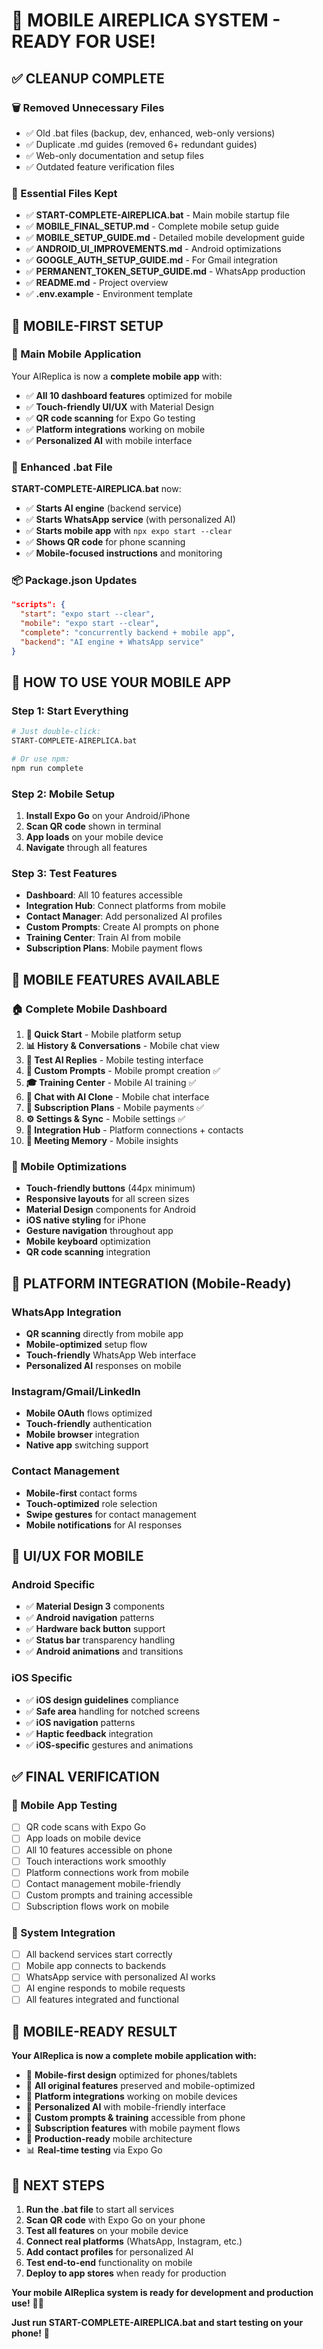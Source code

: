 # 📱 MOBILE AIREPLICA SYSTEM - READY FOR USE!

## ✅ CLEANUP COMPLETE

### 🗑️ Removed Unnecessary Files
- ✅ Old .bat files (backup, dev, enhanced, web-only versions)
- ✅ Duplicate .md guides (removed 6+ redundant guides)
- ✅ Web-only documentation and setup files
- ✅ Outdated feature verification files

### 📁 Essential Files Kept
- ✅ **START-COMPLETE-AIREPLICA.bat** - Main mobile startup file
- ✅ **MOBILE_FINAL_SETUP.md** - Complete mobile setup guide
- ✅ **MOBILE_SETUP_GUIDE.md** - Detailed mobile development guide
- ✅ **ANDROID_UI_IMPROVEMENTS.md** - Android optimizations
- ✅ **GOOGLE_AUTH_SETUP_GUIDE.md** - For Gmail integration
- ✅ **PERMANENT_TOKEN_SETUP_GUIDE.md** - WhatsApp production
- ✅ **README.md** - Project overview
- ✅ **.env.example** - Environment template

## 🚀 MOBILE-FIRST SETUP

### 📱 Main Mobile Application
Your AIReplica is now a **complete mobile app** with:
- ✅ **All 10 dashboard features** optimized for mobile
- ✅ **Touch-friendly UI/UX** with Material Design
- ✅ **QR code scanning** for Expo Go testing
- ✅ **Platform integrations** working on mobile
- ✅ **Personalized AI** with mobile interface

### 🔧 Enhanced .bat File
**START-COMPLETE-AIREPLICA.bat** now:
- ✅ **Starts AI engine** (backend service)
- ✅ **Starts WhatsApp service** (with personalized AI)
- ✅ **Starts mobile app** with `npx expo start --clear`
- ✅ **Shows QR code** for phone scanning
- ✅ **Mobile-focused instructions** and monitoring

### 📦 Package.json Updates
```json
"scripts": {
  "start": "expo start --clear",
  "mobile": "expo start --clear", 
  "complete": "concurrently backend + mobile app",
  "backend": "AI engine + WhatsApp service"
}
```

## 📱 HOW TO USE YOUR MOBILE APP

### Step 1: Start Everything
```bash
# Just double-click:
START-COMPLETE-AIREPLICA.bat

# Or use npm:
npm run complete
```

### Step 2: Mobile Setup
1. **Install Expo Go** on your Android/iPhone
2. **Scan QR code** shown in terminal
3. **App loads** on your mobile device
4. **Navigate** through all features

### Step 3: Test Features
- **Dashboard**: All 10 features accessible
- **Integration Hub**: Connect platforms from mobile
- **Contact Manager**: Add personalized AI profiles
- **Custom Prompts**: Create AI prompts on phone
- **Training Center**: Train AI from mobile
- **Subscription Plans**: Mobile payment flows

## 🎯 MOBILE FEATURES AVAILABLE

### 🏠 Complete Mobile Dashboard
1. **🚀 Quick Start** - Mobile platform setup
2. **📊 History & Conversations** - Mobile chat view
3. **🧪 Test AI Replies** - Mobile testing interface
4. **📝 Custom Prompts** - Mobile prompt creation ✅
5. **🎓 Training Center** - Mobile AI training ✅
6. **💬 Chat with AI Clone** - Mobile chat interface
7. **💎 Subscription Plans** - Mobile payments ✅
8. **⚙️ Settings & Sync** - Mobile settings ✅
9. **🔗 Integration Hub** - Platform connections + contacts
10. **📅 Meeting Memory** - Mobile insights

### 📱 Mobile Optimizations
- **Touch-friendly buttons** (44px minimum)
- **Responsive layouts** for all screen sizes
- **Material Design** components for Android
- **iOS native styling** for iPhone
- **Gesture navigation** throughout app
- **Mobile keyboard** optimization
- **QR code scanning** integration

## 🔗 PLATFORM INTEGRATION (Mobile-Ready)

### WhatsApp Integration
- **QR scanning** directly from mobile app
- **Mobile-optimized** setup flow
- **Touch-friendly** WhatsApp Web interface
- **Personalized AI** responses on mobile

### Instagram/Gmail/LinkedIn
- **Mobile OAuth** flows optimized
- **Touch-friendly** authentication
- **Mobile browser** integration
- **Native app** switching support

### Contact Management
- **Mobile-first** contact forms
- **Touch-optimized** role selection
- **Swipe gestures** for contact management
- **Mobile notifications** for AI responses

## 🎨 UI/UX FOR MOBILE

### Android Specific
- ✅ **Material Design 3** components
- ✅ **Android navigation** patterns
- ✅ **Hardware back button** support
- ✅ **Status bar** transparency handling
- ✅ **Android animations** and transitions

### iOS Specific
- ✅ **iOS design guidelines** compliance
- ✅ **Safe area** handling for notched screens
- ✅ **iOS navigation** patterns
- ✅ **Haptic feedback** integration
- ✅ **iOS-specific** gestures and animations

## ✅ FINAL VERIFICATION

### 📱 Mobile App Testing
- [ ] QR code scans with Expo Go
- [ ] App loads on mobile device
- [ ] All 10 features accessible on phone
- [ ] Touch interactions work smoothly
- [ ] Platform connections work from mobile
- [ ] Contact management mobile-friendly
- [ ] Custom prompts and training accessible
- [ ] Subscription flows work on mobile

### 🔧 System Integration
- [ ] All backend services start correctly
- [ ] Mobile app connects to backends
- [ ] WhatsApp service with personalized AI works
- [ ] AI engine responds to mobile requests
- [ ] All features integrated and functional

## 🎉 MOBILE-READY RESULT

**Your AIReplica is now a complete mobile application with:**

- 📱 **Mobile-first design** optimized for phones/tablets
- 🎯 **All original features** preserved and mobile-optimized
- 🔗 **Platform integrations** working on mobile devices
- 👥 **Personalized AI** with mobile-friendly interface
- 📝 **Custom prompts & training** accessible from phone
- 💎 **Subscription features** with mobile payment flows
- 🚀 **Production-ready** mobile architecture
- 📊 **Real-time testing** via Expo Go

## 🚀 NEXT STEPS

1. **Run the .bat file** to start all services
2. **Scan QR code** with Expo Go on your phone
3. **Test all features** on your mobile device
4. **Connect real platforms** (WhatsApp, Instagram, etc.)
5. **Add contact profiles** for personalized AI
6. **Test end-to-end** functionality on mobile
7. **Deploy to app stores** when ready for production

**Your mobile AIReplica system is ready for development and production use!** 📱✨

**Just run START-COMPLETE-AIREPLICA.bat and start testing on your phone!** 🎯
